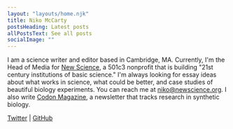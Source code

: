 ```yaml
---
layout: "layouts/home.njk"
title: Niko McCarty
postsHeading: Latest posts
allPostsText: See all posts
socialImage: ""
---
```


I am a science writer and editor based in Cambridge, MA. Currently, I'm the Head of Media for <a href="https://newscience.org/">New Science</a>, a 501c3 nonprofit that is building "21st century institutions of basic science." I'm always looking for essay ideas about what works in science, what could be better, and case studies of beautiful biology experiments. You can reach me at <a href="mailto:niko@newscience.org">niko@newscience.org</a>. I also write <a href="https://codonmag.com">Codon Magazine</a>, a newsletter that tracks research in synthetic biology. 

<a href="https://twitter.com/NikoMcCarty"> Twitter</a> | <a href="https://github.com/nikomccarty">GitHub</a>